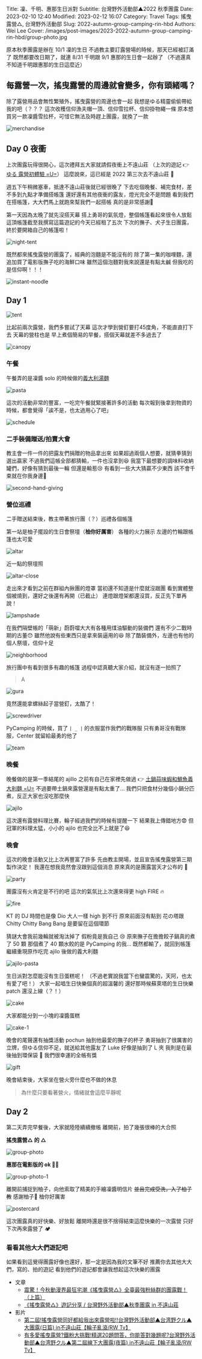 Title: 凜、千明、惠那生日派對
Subtitle: 台灣野外活動部▲2022 秋季團露
Date: 2023-02-10 12:40
Modified: 2023-02-12 16:07
Category: Travel
Tags: 搖曳露營△, 台灣野外活動部
Slug: 2022-autumn-group-camping-rin-hbd
Authors: Wei Lee
Cover: /images/post-images/2023-2022-autumn-group-camping-rin-hbd/group-photo.jpg

原本秋季團露是辦在 10/1 凜的生日
不過教主要訂露營場的時候，那天已經被訂滿了
既然都要改日期了，就連 8/31 千明跟 9/1 惠那的生日會一起辦了
（不過還真不知道千明跟惠那的生日這麼近）

<!--more-->

## 每露營一次，搖曳露營的周邊就會變多，你有頭緒嗎？

除了露營用品會無性繁殖外，搖曳露營的周邊也會一起
我想是ゆる精靈偷偷帶給我的吧（？？？
這次收穫信仰漁夫帽一頂、信仰雪拉杯、信仰掛物繩一條
原本想買另一款凜醬雪拉杯，可惜它無法及時趕上團露，就換了一款

![merchandise](/images/post-images/2023-2022-autumn-group-camping-rin-hbd/merchandise.jpg)

## Day 0 夜衝

上次團露玩得很開心，這次禮拜五大家就請假夜衝上不遠山莊
（上次的遊記 👉 [ゆる 露營初體驗 =U=]({filename}/posts/travel/2022/1-first-yuru-camp-at-buyuan.md)）
這麼說來，這已經是 2022 第三次去不遠山莊 🤔

週五下午稍微塞車，抵達不遠山莊後就已經很晚了
下去吃個晚餐、補完食材，差不多到九點才準備搭帳篷
還好還有其他夜衝的露友，燈光完全不是問題
看到我們在搭帳篷，大大們馬上就跑來幫我們一起搭帳
真的是非常感謝🙏

第一天因為太晚了就先沒搭天幕
搭上勇哥的氣氛燈，整個帳篷看起來很令人放鬆
這頂帳篷截至我撰寫這篇遊記的今天已經租了五次
下次的撫子、犬子生日團露，終於要開箱自己的帳篷啦！

![night-tent](/images/post-images/2023-2022-autumn-group-camping-rin-hbd/night-tent.jpg)

既然都來搖曳露營的團露了，經典的泡麵是不能沒有的
除了第一集的咖哩麵，還追加買了電影版撫子吃的海鮮口味
雖然這個泡麵對我來說還是有點太鹹
但我吃的是信仰啊！！！

![instant-noodle](/images/post-images/2023-2022-autumn-group-camping-rin-hbd/instant-noodle.jpg)

## Day 1

![tent](/images/post-images/2023-2022-autumn-group-camping-rin-hbd/tent.jpg)

比起前兩次露營，我們多嘗試了天幕
這次才學到營釘要打45度角，不能直直打下去
天幕的營柱也是
早上煮個簡易的早餐，搭個天幕就差不多過去了

![canopy](/images/post-images/2023-2022-autumn-group-camping-rin-hbd/canopy.jpg)

### 午餐
午餐弄的是凜醬 solo 的時候做的[義大利湯麵]({filename}/posts/cook/2023/2-yuru-camp-rin-s-soup-pasta.md)

![pasta](/images/post-images/2023-2022-autumn-group-camping-rin-hbd/pasta.jpg)

這次的活動非常的豐富，一吃完午餐就緊接著許多的活動
每次報到後拿到物資的時候，都會覺得「誒不是，也太過用心了吧」

![schedule](/images/post-images/2023-2022-autumn-group-camping-rin-hbd/schedule.jpeg)

### 二手裝備贈送/拍賣大會

教主會一件一件的把露友們捐贈的物品拿出來
如果超過兩個人想要，就猜拳猜到選出贏家
不過我們這帳全部都猜輸，一件也沒拿到😆
我當下最想要的調味料收納罐們，好像有猜到最後一輪
但還是輸惹😢
有看到一些大大猜贏不少東西
該不會千束就在你我身邊👀

![second-hand-giving](/images/post-images/2023-2022-autumn-group-camping-rin-hbd/second-hand-giving.jpg)

### 營位巡禮

二手贈送結束後，教主帶著旅行團（？）巡禮各個帳篷

第一站是柚子擺設的生日會祭壇（**柚你好厲害**）
各種的火力展示
左邊的竹輪跟帳篷也太可愛

![altar](/images/post-images/2023-2022-autumn-group-camping-rin-hbd/altar.jpg)

近一點的祭壇照

![altar-close](/images/post-images/2023-2022-autumn-group-camping-rin-hbd/altar-close.jpg)

走出來才看到之前在群組內揪團的燈罩
當初還不知道是什麼就沒跟團
看到實體整個被燒到，還好之後還有再開（已截止）
連燈跟燈架都還沒買，反正先下單再說！

![lampshade](/images/post-images/2023-2022-autumn-group-camping-rin-hbd/lampshade.jpg)

在我們隔壁帳的「萌新」蔚蔚噹大大有各種用煤油驅動的裝備們
還有不少二戰時期的古董😯
雖然他說有些東西只是拿來裝逼用的😆
除了酷裝備外，左邊也有他的個人祭壇，信仰十足

![neighborhood](/images/post-images/2023-2022-autumn-group-camping-rin-hbd/neighborhood.jpg)

旅行團中有看到很多有趣的帳篷
過程中認真聽大家介紹，就沒有逐一拍照了

> A

![gura](/images/post-images/2023-2022-autumn-group-camping-rin-hbd/gura.jpg)

竟然還能拿螺絲起子當營釘，太酷了！

![screwdriver](/images/post-images/2023-2022-autumn-group-camping-rin-hbd/screwdriver.jpg)

PyCamping 的時候，買了 `| _ |` 的衣服當作我們的戰隊服
只有勇哥沒有戰隊服，Center 就留給最勇的他了

![team](/images/post-images/2023-2022-autumn-group-camping-rin-hbd/team.jpg)

### 晚餐

晚餐做的是第一季結尾的 ajillo
之前有自己在家裡先做過 👉 [土鍋蒜味蝦和鯛魚義大利麵 =U=]({filename}/posts/cook/2021/16-yuru-camp-ajillo.md)
不過要帶土鍋來露營還是有點太重了...
我們只把食材分幾個小鍋分匹煮，反正大家也沒吃那麼快

![ajilo](/images/post-images/2023-2022-autumn-group-camping-rin-hbd/ajilo.jpg)

這次還有露營料理比賽，輪子經過我們的時候有提醒一下
結果我上傳錯地方😨
但冠軍的料理太猛，小小的 ajilo 也完全比不上就是了😆

### 晚會

這次的晚會活動又比上次再豐富了許多
先由教主開場，並且宣告搖曳露營第三期製作決定！
我還在想我竟然會沒跟到這個消息
原來真的是團露當天才公布的 🤩

![party](/images/post-images/2023-2022-autumn-group-camping-rin-hbd/party.jpg)

團露沒有火肯定是不行的吧
這次的氣氛比上次還來得更 high
FIRE 🔥

![fire](/images/post-images/2023-2022-autumn-group-camping-rin-hbd/fire.jpg)

KT 的 DJ 時間也是像 Dio 大人一樣 high 到不行
原來前面沒有點到 花の塔跟 Chitty Chitty Bang Bang 是要留在這個環節

猜謎大會我前幾輪就被淘汰掉了
假粉竟是我自己 😢
原來撫子在擔擔餃子鍋真的煮了 50 顆
那個煮了 40 顆水餃的是 PyCamping 的我...
既然都輸了，就回到帳篷繼續重現原作吃完 ajilo 後做的義大利麵

![ajilo-pasta](/images/post-images/2023-2022-autumn-group-camping-rin-hbd/ajilo-pasta.jpg)

生日派對怎麼能沒有生日蛋糕呢！
（不過老實說我當下也蠻震驚的，天阿，也太有愛了吧！）
大家一起唱生日快樂個真的超溫馨的
還好那時候蘇萊塔的生日快樂 patch 還沒上線（？！）

![cake](/images/post-images/2023-2022-autumn-group-camping-rin-hbd/cake.jpg)

大家都能分到一小塊的凜醬蛋糕

![cake-1](/images/post-images/2023-2022-autumn-group-camping-rin-hbd/cake-1.jpg)

晚會的尾聲還有抽獎活動
pochun 抽到他最愛的撫子的杯子
勇哥抽到了很厲害的立牌，但ゆる信仰不足，就送給其他露友了
Luke 好像是抽到了 L 夾
我則是在最後抽到環保袋 👀
我們很幸運的全帳有獎

![gift](/images/post-images/2023-2022-autumn-group-camping-rin-hbd/gift.jpg)

晚會結束後，大家坐在營火旁什麼也不做的休息

> 為什麼只要看著營火，情緒就會這麼平靜呢

## Day 2

第二天弄完早餐後，大家就陸陸續續撤帳
離開前，拍了幾張很棒的大合照

**搖曳露營△ 的 △**

![group-photo](/images/post-images/2023-2022-autumn-group-camping-rin-hbd/group-photo.jpg)

**惠那在電影版的 ok 🙆‍♀️**

![group-photo-1](/images/post-images/2023-2022-autumn-group-camping-rin-hbd/group-photo-1.jpg)

離開前捕捉到柚子，向他索取了精美的手繪凜醬明信片
~~並且完成受洗，入了柚子教~~
感謝柚子🙏 柚你好厲害


![postercard](/images/post-images/2023-2022-autumn-group-camping-rin-hbd/postercard.jpeg)

這次團露真的好快樂、好放鬆
離開時還是很不捨得結束這麼快樂的一次露營
只好下次再來露營了 🏕️

### 看看其他大大們遊記吧

如果看到這覺得團露好像也還好，那一定是因為我的文筆不好
推薦你去其他大大們，寫的、拍的遊記
看到他們的遊記都會讓我想起這次快樂的團露

* 文章
    * [震驚！今秋動漫界最狂宅潮《搖曳露營△》全臺最強粉絲群的團露戰！（上篇）](https://home.gamer.com.tw/artwork.php?sn=5600238)
    * [《搖曳露營△》遊記分享 / 台灣野外活動部▲秋季團露 in 不遠山莊](https://home.gamer.com.tw/artwork.php?sn=5588995)
* 影片
    * [第二屆!搖曳露營同好都給我出來露營啦!!台灣野外活動部▲台湾野クル▲大團露(日篇) in不遠山莊【輪子亂滾/RW Tv】](https://www.youtube.com/watch?v=u3l5jksO2Lo)
    * [有多愛搖曳露營?鐵粉大挑戰!精選20題問答，你能答對幾題呢?台灣野外活動部▲台湾野クル▲第二屆線下大團露(夜篇) in不遠山莊【輪子亂滾/RW Tv】](https://www.youtube.com/watch?v=z8kMsfnkP7U)

